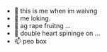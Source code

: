 - 👋 this is me when im waivng
- 👀 me loking.
- 🌱 ag rape fruitng ...
- 💞️ double heart spininge on ...
- 📫 peo box

<!---
Csatinapppple/Csatinapppple is a ✨ special ✨ repository because its `README.md` (this file) appears on your GitHub profile.
You can click the Preview link to take a look at your changes.
--->
